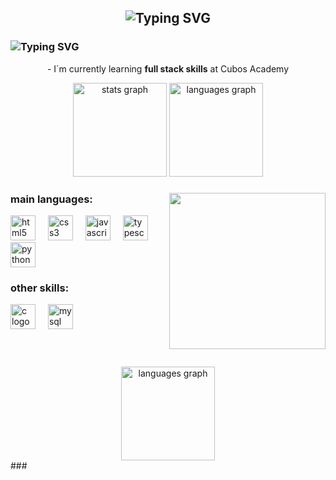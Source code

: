 <h2 align="center" href="https://git.io/typing-svg"><img src="https://readme-typing-svg.demolab.com?font=JetBrains+Mono&pause=1000&color=F711E2&background=FFFFFF00&width=435&lines=igorRamonDev" alt="Typing SVG" /></h2>
<h3 href="https://git.io/typing-svg"><img src="https://readme-typing-svg.demolab.com?font=JetBrains+Mono&pause=1000&color=F711E2&background=FFFFFF00&center=true&vCenter=true&width=435&lines=Full+Stack+Dev" alt="Typing SVG" /></h3>

<p align="center">- I´m currently learning <strong>full stack skills</strong> at Cubos Academy</p>

<div align="center">
  <img src="https://github-readme-stats.vercel.app/api?username=igorramondev&hide_title=false&hide_rank=false&show_icons=true&include_all_commits=true&count_private=true&disable_animations=false&theme=github_dark&locale=en&hide_border=false" height="150" alt="stats graph"/>
  <img src="https://github-readme-stats.vercel.app/api/top-langs?username=igorramondev&locale=en&hide_title=false&layout=compact&card_width=320&langs_count=5&theme=github_dark&hide_border=false" height="150" alt="languages graph"/>
</div>

###

<img align="right" height="250" src="https://i.giphy.com/media/v1.Y2lkPTc5MGI3NjExZG1sMm1kNHVvcWV1MDB0dnlnMXdjYjR4ZDZxZ2lzanlkZTh1Mnp5cCZlcD12MV9pbnRlcm5hbF9naWZfYnlfaWQmY3Q9Zw/JqmupuTVZYaQX5s094/giphy.gif"/>

###

<div align="left">
</div>

###

<div align="left">
  <h3>main languages:</h3>
  <img src="https://cdn.jsdelivr.net/gh/devicons/devicon/icons/html5/html5-plain.svg" height="40" alt="html5 logo"  />
  <img width="12" />
  <img src="https://cdn.jsdelivr.net/gh/devicons/devicon/icons/css3/css3-plain.svg" height="40" alt="css3 logo"  />
  <img width="12" />
  <img src="https://cdn.jsdelivr.net/gh/devicons/devicon/icons/javascript/javascript-plain.svg" height="40" alt="javascript logo"  />
  <img width="12" />
  <img src="https://cdn.jsdelivr.net/gh/devicons/devicon/icons/typescript/typescript-plain.svg" height="40" alt="typescript logo"  />
  <img width="12" />
  <img src="https://cdn.jsdelivr.net/gh/devicons/devicon/icons/python/python-plain.svg" height="40" alt="python logo"  />
    <h3>other skills:</h3>
  <img src="https://cdn.jsdelivr.net/gh/devicons/devicon/icons/c/c-plain.svg" height="40" alt="c logo"  />
  <img width="12" />
  <img src="https://cdn.jsdelivr.net/gh/devicons/devicon/icons/mysql/mysql-original.svg" height="40" alt="mysql logo"  />
</div>

###

<br clear="both">
<br>
<div align="center">
  <img src="https://github-readme-streak-stats.herokuapp.com/?user=igorramondev&&theme=github_dark" height="150" alt="languages graph"/>
</div>
###
